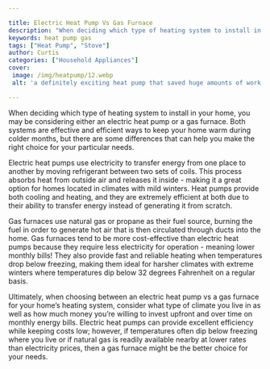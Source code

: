 ```yaml
---

title: Electric Heat Pump Vs Gas Furnace
description: "When deciding which type of heating system to install in your home, you may be considering either an electric heat pump or a gas f...learn about it in this post"
keywords: heat pump gas
tags: ["Heat Pump", "Stove"]
author: Curtis
categories: ["Household Appliances"]
cover: 
 image: /img/heatpump/12.webp
 alt: 'a definitely exciting heat pump that saved huge amounts of work'

---
```


When deciding which type of heating system to install in your home, you may be considering either an electric heat pump or a gas furnace. Both systems are effective and efficient ways to keep your home warm during colder months, but there are some differences that can help you make the right choice for your particular needs.

Electric heat pumps use electricity to transfer energy from one place to another by moving refrigerant between two sets of coils. This process absorbs heat from outside air and releases it inside - making it a great option for homes located in climates with mild winters. Heat pumps provide both cooling and heating, and they are extremely efficient at both due to their ability to transfer energy instead of generating it from scratch. 

Gas furnaces use natural gas or propane as their fuel source, burning the fuel in order to generate hot air that is then circulated through ducts into the home. Gas furnaces tend to be more cost-effective than electric heat pumps because they require less electricity for operation - meaning lower monthly bills! They also provide fast and reliable heating when temperatures drop below freezing, making them ideal for harsher climates with extreme winters where temperatures dip below 32 degrees Fahrenheit on a regular basis. 

Ultimately, when choosing between an electric heat pump vs a gas furnace for your home’s heating system, consider what type of climate you live in as well as how much money you’re willing to invest upfront and over time on monthly energy bills. Electric heat pumps can provide excellent efficiency while keeping costs low; however, if temperatures often dip below freezing where you live or if natural gas is readily available nearby at lower rates than electricity prices, then a gas furnace might be the better choice for your needs.
